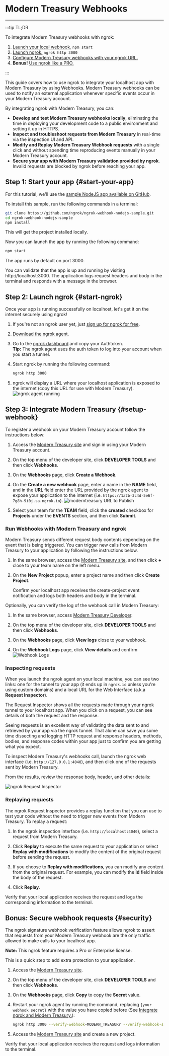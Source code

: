 # Modern Treasury Webhooks
------------

:::tip TL;DR

To integrate Modern Treasury webhooks with ngrok:
1. [Launch your local webhook.](#start-your-app) `npm start`
1. [Launch ngrok.](#start-ngrok) `ngrok http 3000`
1. [Configure Modern Treasury webhooks with your ngrok URL.](#setup-webhook)
1. **Bonus!** [Use ngrok like a PRO.](#security)

:::


This guide covers how to use ngrok to integrate your localhost app with Modern Treasury by using Webhooks.
Modern Treasury webhooks can be used to notify an external application whenever specific events occur in your Modern Treasury account. 

By integrating ngrok with Modern Treasury, you can:

- **Develop and test Modern Treasury webhooks locally**, eliminating the time in deploying your development code to a public environment and setting it up in HTTPS.
- **Inspect and troubleshoot requests from Modern Treasury** in real-time via the inspection UI and API.
- **Modify and Replay Modern Treasury Webhook requests** with a single click and without spending time reproducing events manually in your Modern Treasury account.
- **Secure your app with Modern Treasury validation provided by ngrok**. Invalid requests are blocked by ngrok before reaching your app.


## **Step 1**: Start your app {#start-your-app}

For this tutorial, we'll use the [sample NodeJS app available on GitHub](https://github.com/ngrok/ngrok-webhook-nodejs-sample). 

To install this sample, run the following commands in a terminal:

```bash
git clone https://github.com/ngrok/ngrok-webhook-nodejs-sample.git
cd ngrok-webhook-nodejs-sample
npm install
```

This will get the project installed locally.

Now you can launch the app by running the following command: 

```bash
npm start
```

The app runs by default on port 3000. 

You can validate that the app is up and running by visiting http://localhost:3000. The application logs request headers and body in the terminal and responds with a message in the browser.


## **Step 2**: Launch ngrok {#start-ngrok}

Once your app is running successfully on localhost, let's get it on the internet securely using ngrok! 

1. If you're not an ngrok user yet, just [sign up for ngrok for free](https://ngrok.com/signup).

1. [Download the ngrok agent](https://ngrok.com/download).

1. Go to the [ngrok dashboard](https://dashboard.ngrok.com) and copy your Authtoken. <br />
    **Tip:** The ngrok agent uses the auth token to log into your account when you start a tunnel.
    
1. Start ngrok by running the following command:
    ```bash
    ngrok http 3000
    ```

1. ngrok will display a URL where your localhost application is exposed to the internet (copy this URL for use with Modern Treasury).
    ![ngrok agent running](/img/integrations/launch_ngrok_tunnel.png)


## **Step 3**: Integrate  Modern Treasury {#setup-webhook}

To register a webhook on your Modern Treasury account follow the instructions below:

1. Access the [Modern Treasury site](https://moderntreasury.com/) and sign in using your Modern Treasury account.

1. On the top menu of the developer site, click **DEVELOPER TOOLS** and then click **Webhooks**.

1. On the **Webhooks** page, click **Create a Webhook**.

1. On the **Create a new webhook** page, enter a name in the **NAME** field, and in the **URL** field enter the URL provided by the ngrok agent to expose your application to the internet (i.e. `https://1a2b-3c4d-5e6f-7g8h-9i0j.sa.ngrok.io`).
    ![moderntreasury URL to Publish](img/ngrok_url_configuration_moderntreasury.png)

1. Select your team for the **TEAM** field, click the **created** checkbox for **Projects** under the **EVENTS** section, and then click **Submit**.


### Run Webhooks with Modern Treasury and ngrok

Modern Treasury sends different request body contents depending on the event that is being triggered.
You can trigger new calls from Modern Treasury to your application by following the instructions below.

1. In the same browser, access the [Modern Treasury site](https://moderntreasury.com/), and then click **+** close to your team name on the left menu.

1. On the **New Project** popup, enter a project name and then click **Create Project**.

    Confirm your localhost app receives the create-project event notification and logs both headers and body in the terminal.

Optionally, you can verify the log of the webhook call in Modern Treasury:

1. In the same browser, access [Modern Treasury Developer](https://moderntreasury.com/).

1. On the top menu of the developer site, click **DEVELOPER TOOLS** and then click **Webhooks**.

1. On the **Webhooks** page, click **View logs** close to your webhook.

1. On the **Webhook Logs** page, click **View details** and confirm 
    ![Webhook Logs](img/ngrok_logs_moderntreasury.png)


### Inspecting requests

When you launch the ngrok agent on your local machine, you can see two links: one for the tunnel to your app (it ends up in `ngrok.io` unless you're using custom domains) and a local URL for the Web Interface (a.k.a **Request Inspector**).

The Request Inspector shows all the requests made through your ngrok tunnel to your localhost app. When you click on a request, you can see details of both the request and the response.

Seeing requests is an excellent way of validating the data sent to and retrieved by your app via the ngrok tunnel. That alone can save you some time dissecting and logging HTTP request and response headers, methods, bodies, and response codes within your app just to confirm you are getting what you expect.

To inspect Modern Treasury's webhooks call, launch the ngrok web interface (i.e. `http://127.0.0.1:4040`), and then click one of the requests sent by Modern Treasury.

From the results, review the response body, header, and other details:

![ngrok Request Inspector](img/ngrok_introspection_moderntreasury_webhooks.png)


### Replaying requests

The ngrok Request Inspector provides a replay function that you can use to test your code without the need to trigger new events from Modern Treasury. To replay a request:

1. In the ngrok inspection interface (i.e. `http://localhost:4040`), select a request from Modern Treasury.

1. Click **Replay** to execute the same request to your application or select **Replay with modifications** to modify the content of the original request before sending the request.

1. If you choose to **Replay with modifications**, you can modify any content from the original request. For example, you can modify the **id** field inside the body of the request.

1. Click **Replay**.

Verify that your local application receives the request and logs the corresponding information to the terminal.


## **Bonus**: Secure webhook requests {#security}

The ngrok signature webhook verification feature allows ngrok to assert that requests from your Modern Treasury webhook are the only traffic allowed to make calls to your localhost app.

**Note:** This ngrok feature requires a Pro or Enterprise license.

This is a quick step to add extra protection to your application.

1. Access the [Modern Treasury site](https://moderntreasury.com/).

1. On the top menu of the developer site, click **DEVELOPER TOOLS** and then click **Webhooks**.

1. On the **Webhooks** page, click **Copy** to copy the **Secret** value.

1. Restart your ngrok agent by running the command, replacing `{your webhook secret}` with the value you have copied before (See [Integrate ngrok and Modern Treasury.](#setup-webhook)):
    ```bash
    ngrok http 3000 --verify-webhook=MODERN_TREASURY --verify-webhook-secret={your webhook secret}
    ```

1. Access the [Modern Treasury site](https://moderntreasury.com/) and create a new project.

Verify that your local application receives the request and logs information to the terminal.
